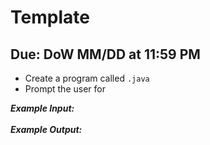 # Template

## Due: DoW MM/DD at 11:59 PM

- Create a program called `.java`
- Prompt the user for 

***Example Input:***\
\
***Example Output:***
